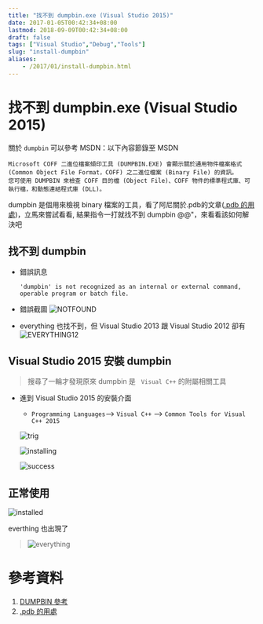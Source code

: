 ```yaml
---
title: "找不到 dumpbin.exe (Visual Studio 2015)"
date: 2017-01-05T00:42:34+08:00
lastmod: 2018-09-09T00:42:34+08:00
draft: false
tags: ["Visual Studio","Debug","Tools"]
slug: "install-dumpbin"
aliases:
    - /2017/01/install-dumpbin.html
---
```

# 找不到 dumpbin.exe (Visual Studio 2015)
關於 `dumpbin` 可以參考 MSDN：以下內容節錄至 MSDN   

```
Microsoft COFF 二進位檔案傾印工具 (DUMPBIN.EXE) 會顯示關於通用物件檔案格式 (Common Object File Format，COFF) 之二進位檔案 (Binary File) 的資訊。  
您可使用 DUMPBIN 來檢查 COFF 目的檔 (Object File)、COFF 物件的標準程式庫、可執行檔，和動態連結程式庫 (DLL)。
```
dumpbin 是個用來檢視 binary 檔案的工具，看了阿尼關於.pdb的文章([.pdb 的用處](http://anferneehardaway.pixnet.net/blog/post/3994168-.pdb-%E7%9A%84%E7%94%A8%E8%99%95))，立馬來嘗試看看, 結果指令一打就找不到 dumpbin @@"，來看看該如何解決吧
   

## 找不到 dumpbin
- 錯誤訊息
    
    ```
    'dumpbin' is not recognized as an internal or external command,
    operable program or batch file.
    ```
- 錯誤截圖
    ![NOTFOUND](https://cloud.githubusercontent.com/assets/3851540/21677306/8e9a0db2-d374-11e6-9520-74ee7e599c9e.png) 

- everything 也找不到，但 Visual Studio 2013 跟 Visual Studio 2012 卻有
    ![EVERYTHING12](https://cloud.githubusercontent.com/assets/3851540/21677304/8e993e0a-d374-11e6-8003-560ada2c280c.png)


## Visual Studio 2015 安裝 dumpbin
> 搜尋了一輪才發現原來 dumpbin 是 ` Visual C++` 的附屬相關工具

- 進到 Visual Studio 2015 的安裝介面
    - `Programming Languages`--> `Visual C++` --> `Common Tools for Visual C++ 2015`
    
    ![trig](https://cloud.githubusercontent.com/assets/3851540/21677303/8e962152-d374-11e6-8423-646ac02854a8.png)
    
    ![installing](https://cloud.githubusercontent.com/assets/3851540/21677308/8eb74e36-d374-11e6-9771-79dd4f7ddeed.png)
    
    ![success](https://cloud.githubusercontent.com/assets/3851540/21677305/8e998054-d374-11e6-871d-dac0bf16388a.png)

## 正常使用

![installed](https://cloud.githubusercontent.com/assets/3851540/21677302/8e9318fe-d374-11e6-9cf8-1fee69a87584.png)

everthing 也出現了
>![everything](https://cloud.githubusercontent.com/assets/3851540/21677307/8e9b213e-d374-11e6-841a-ec606a5a5689.png)



# 參考資料
1. [DUMPBIN 參考](https://msdn.microsoft.com/zh-tw/library/c1h23y6c.aspx)
2. [.pdb 的用處](http://anferneehardaway.pixnet.net/blog/post/3994168-.pdb-%E7%9A%84%E7%94%A8%E8%99%95)



